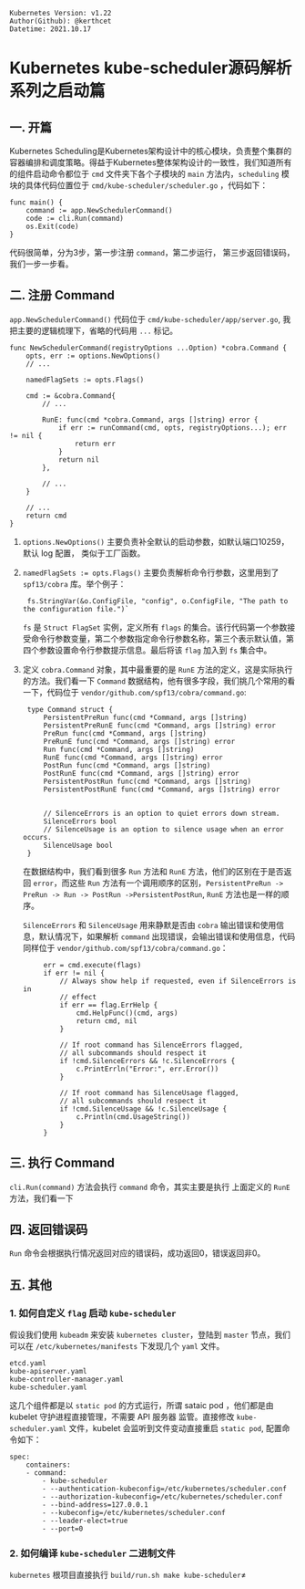     Kubernetes Version: v1.22
    Author(Github): @kerthcet
    Datetime: 2021.10.17

# Kubernetes kube-scheduler源码解析系列之启动篇

## 一. 开篇
Kubernetes Scheduling是Kubernetes架构设计中的核心模块，负责整个集群的容器编排和调度策略。得益于Kubernetes整体架构设计的一致性，我们知道所有的组件启动命令都位于 `cmd` 文件夹下各个子模块的 `main` 方法内，`scheduling` 模块的具体代码位置位于 `cmd/kube-scheduler/scheduler.go` ，代码如下：

    func main() {
        command := app.NewSchedulerCommand()
        code := cli.Run(command)
        os.Exit(code)
    }


代码很简单，分为3步，第一步注册 `command`，第二步运行， 第三步返回错误码，我们一步一步看。

## 二. 注册 Command
`app.NewSchedulerCommand()` 代码位于 `cmd/kube-scheduler/app/server.go`, 我把主要的逻辑梳理下，省略的代码用 `...` 标记。

    func NewSchedulerCommand(registryOptions ...Option) *cobra.Command {
     	opts, err := options.NewOptions()
        // ...

        namedFlagSets := opts.Flags()

        cmd := &cobra.Command{
            // ...

            RunE: func(cmd *cobra.Command, args []string) error {
                if err := runCommand(cmd, opts, registryOptions...); err != nil {
                    return err
                }
                return nil
            },

            // ...
        }

        // ...
        return cmd
    }


1. `options.NewOptions()` 主要负责补全默认的启动参数，如默认端口10259，默认 log 配置， 类似于工厂函数。

2. `namedFlagSets := opts.Flags()` 主要负责解析命令行参数，这里用到了 `spf13/cobra` 库。举个例子：

        fs.StringVar(&o.ConfigFile, "config", o.ConfigFile, "The path to the configuration file.")`

    `fs` 是 `Struct FlagSet` 实例，定义所有 `flags` 的集合。该行代码第一个参数接受命令行参数变量，第二个参数指定命令行参数名称，第三个表示默认值，第四个参数设置命令行参数提示信息。最后将该 `flag` 加入到 `fs` 集合中。

3. 定义 `cobra.Command` 对象，其中最重要的是 `RunE` 方法的定义，这是实际执行的方法。我们看一下 `Command` 数据结构，他有很多字段，我们挑几个常用的看一下，代码位于 `vendor/github.com/spf13/cobra/command.go`:

        type Command struct {
            PersistentPreRun func(cmd *Command, args []string)
            PersistentPreRunE func(cmd *Command, args []string) error
            PreRun func(cmd *Command, args []string)
            PreRunE func(cmd *Command, args []string) error
            Run func(cmd *Command, args []string)
            RunE func(cmd *Command, args []string) error
            PostRun func(cmd *Command, args []string)
            PostRunE func(cmd *Command, args []string) error
            PersistentPostRun func(cmd *Command, args []string)
            PersistentPostRunE func(cmd *Command, args []string) error


            // SilenceErrors is an option to quiet errors down stream.
	        SilenceErrors bool
            // SilenceUsage is an option to silence usage when an error occurs.
            SilenceUsage bool
        }

    在数据结构中，我们看到很多 `Run` 方法和 `RunE` 方法，他们的区别在于是否返回 `error`，而这些 `Run` 方法有一个调用顺序的区别，`PersistentPreRun -> PreRun -> Run -> PostRun ->PersistentPostRun`, `RunE` 方法也是一样的顺序。

    `SilenceErrors` 和 `SilenceUsage` 用来静默是否由 `cobra` 输出错误和使用信息，默认情况下，如果解析 `command` 出现错误，会输出错误和使用信息，代码同样位于 `vendor/github.com/spf13/cobra/command.go`：

        	err = cmd.execute(flags)
            if err != nil {
                // Always show help if requested, even if SilenceErrors is in
                // effect
                if err == flag.ErrHelp {
                    cmd.HelpFunc()(cmd, args)
                    return cmd, nil
                }

                // If root command has SilenceErrors flagged,
                // all subcommands should respect it
                if !cmd.SilenceErrors && !c.SilenceErrors {
                    c.PrintErrln("Error:", err.Error())
                }

                // If root command has SilenceUsage flagged,
                // all subcommands should respect it
                if !cmd.SilenceUsage && !c.SilenceUsage {
                    c.Println(cmd.UsageString())
                }
            }

## 三. 执行 Command
`cli.Run(command)` 方法会执行 `command` 命令，其实主要是执行 上面定义的 `RunE` 方法，我们看一下

## 四. 返回错误码
`Run` 命令会根据执行情况返回对应的错误码，成功返回0，错误返回非0。

## 五. 其他
### 1. 如何自定义 `flag` 启动 `kube-scheduler`
假设我们使用 `kubeadm` 来安装 `kubernetes cluster`，登陆到 `master` 节点，我们可以在 `/etc/kubernetes/manifests` 下发现几个 `yaml` 文件。

    etcd.yaml
    kube-apiserver.yaml
    kube-controller-manager.yaml
    kube-scheduler.yaml

这几个组件都是以 `static pod` 的方式运行，所谓 sataic pod ，他们都是由 kubelet 守护进程直接管理，不需要 API 服务器 监管。直接修改 `kube-scheduler.yaml` 文件，kubelet 会监听到文件变动直接重启 `static pod`, 配置命令如下：

    spec:
        containers:
        - command:
            - kube-scheduler
            - --authentication-kubeconfig=/etc/kubernetes/scheduler.conf
            - --authorization-kubeconfig=/etc/kubernetes/scheduler.conf
            - --bind-address=127.0.0.1
            - --kubeconfig=/etc/kubernetes/scheduler.conf
            - --leader-elect=true
            - --port=0

### 2. 如何编译 `kube-scheduler` 二进制文件
`kubernetes` 根项目直接执行 `build/run.sh make kube-scheduler`≠